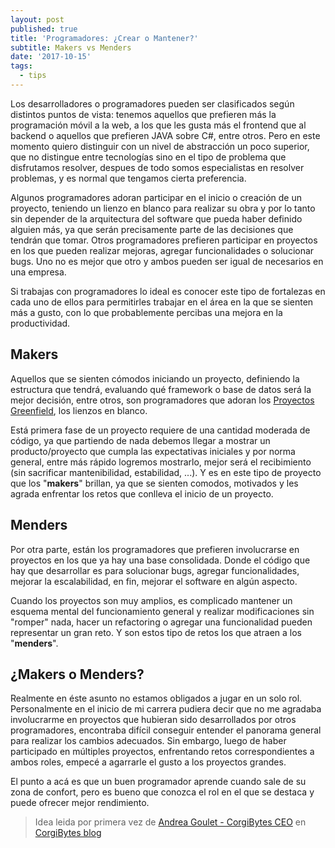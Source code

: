 ```yaml
---
layout: post
published: true
title: 'Programadores: ¿Crear o Mantener?'
subtitle: Makers vs Menders
date: '2017-10-15'
tags:
  - tips
---
```

Los desarrolladores o programadores pueden ser clasificados según distintos puntos de vista: tenemos aquellos que prefieren más la programación móvil a la web, a los que les gusta más el frontend que al backend o aquellos que prefieren JAVA sobre C#, entre otros. Pero en este momento quiero distinguir con un nivel de abstracción un poco superior, que no distingue entre tecnologías sino en el tipo de problema que disfrutamos resolver, despues de todo somos especialistas en resolver problemas, y es normal que tengamos cierta preferencia.

Algunos programadores adoran participar en el inicio o creación de un proyecto, teniendo un lienzo en blanco para realizar su obra y por lo tanto sin depender de la arquitectura del software que pueda haber definido alguien más, ya que serán precisamente parte de las decisiones que tendrán que tomar. Otros programadores prefieren participar en proyectos en los que pueden realizar mejoras, agregar funcionalidades o solucionar bugs. Uno no es mejor que otro y ambos pueden ser igual de necesarios en una empresa. 

Si trabajas con programadores lo ideal es conocer este tipo de fortalezas en cada uno de ellos para permitirles trabajar en el área en la que se sienten más a gusto, con lo que probablemente percibas una mejora en la productividad.

## Makers

Aquellos que se sienten cómodos iniciando un proyecto, definiendo la estructura que tendrá, evaluando qué framework o base de datos será la mejor decisión, entre otros, son programadores que adoran los [Proyectos Greenfield](https://es.wikipedia.org/wiki/Proyecto_Greenfield), los lienzos en blanco. 

Está primera fase de un proyecto requiere de una cantidad moderada de código, ya que partiendo de nada debemos llegar a mostrar un producto/proyecto que cumpla las expectativas iniciales y por norma general, entre más rápido logremos mostrarlo, mejor será el recibimiento (sin sacrificar mantenibilidad, estabilidad, ...). Y es en este tipo de proyecto que los "**makers**" brillan, ya que se sienten comodos, motivados y les agrada enfrentar los retos que conlleva el inicio de un proyecto.

## Menders

Por otra parte, están los programadores que prefieren involucrarse en proyectos en los que ya hay una base consolidada. Donde el código que hay que desarrollar es para solucionar bugs, agregar funcionalidades, mejorar la escalabilidad, en fin, mejorar el software en algún aspecto. 

Cuando los proyectos son muy amplios, es complicado mantener un esquema mental del funcionamiento general y realizar modificaciones sin "romper" nada, hacer un refactoring o agregar una funcionalidad pueden representar un gran reto. Y son estos tipo de retos los que atraen a los "**menders**".

## ¿Makers o Menders?

Realmente en éste asunto no estamos obligados a jugar en un solo rol. Personalmente en el inicio de mi carrera pudiera decir que no me agradaba involucrarme en proyectos que hubieran sido desarrollados por otros programadores, encontraba difícil conseguir entender el panorama general para realizar los cambios adecuados. Sin embargo, luego de haber participado en múltiples proyectos, enfrentando retos correspondientes a ambos roles, empecé a agarrarle el gusto a los proyectos grandes. 

El punto a acá es que un buen programador aprende cuando sale de su zona de confort, pero es bueno que conozca el rol en el que se destaca y puede ofrecer mejor rendimiento.

> Idea leida por primera vez de [Andrea Goulet - CorgiBytes CEO](https://twitter.com/andreagoulet) en [CorgiBytes blog](http://corgibytes.com/blog/makers/menders/software/2015/08/14/makers-vs-menders/)

